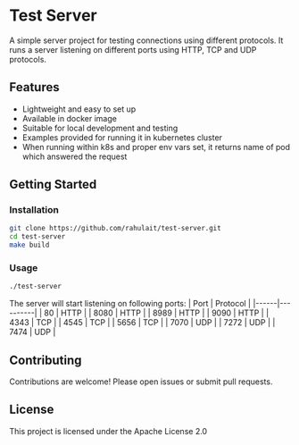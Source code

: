 # Test Server

A simple server project for testing connections using different protocols. It runs a server listening on different ports using HTTP, TCP and UDP protocols.

## Features

- Lightweight and easy to set up
- Available in docker image
- Suitable for local development and testing
- Examples provided for running it in kubernetes cluster
- When running within k8s and proper env vars set, it returns name of pod which answered the request

## Getting Started

### Installation

```bash
git clone https://github.com/rahulait/test-server.git
cd test-server
make build
```

### Usage

```bash
./test-server
```

The server will start listening on following ports:
| Port | Protocol |
|------|----------|
| 80   | HTTP     |
| 8080 | HTTP     |
| 8989 | HTTP     |
| 9090 | HTTP     |
| 4343 | TCP      |
| 4545 | TCP      |
| 5656 | TCP      |
| 7070 | UDP      |
| 7272 | UDP      |
| 7474 | UDP      |

## Contributing

Contributions are welcome! Please open issues or submit pull requests.

## License

This project is licensed under the Apache License 2.0

